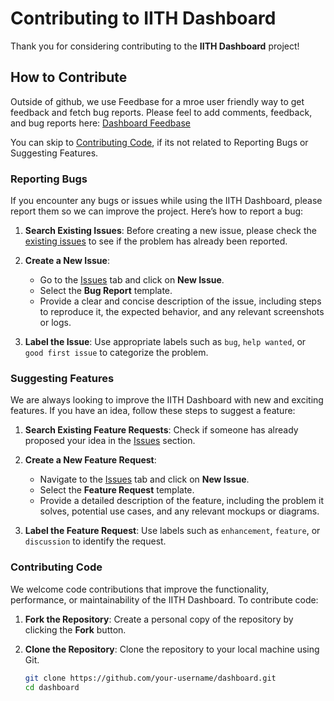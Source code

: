 # Contributing to IITH Dashboard

Thank you for considering contributing to the **IITH Dashboard** project!

## How to Contribute

Outside of github, we use Feedbase for a mroe user friendly way to get feedback and fetch bug reports. Please feel to add comments, feedback, and bug reports here: [Dashboard Feedbase](https://iith-dashboard.feedbase.app)

You can skip to <a href="#contributing-code">Contributing Code</a>, if its not related to Reporting Bugs or Suggesting Features.

### Reporting Bugs

If you encounter any bugs or issues while using the IITH Dashboard, please report them so we can improve the project. Here’s how to report a bug:

1. **Search Existing Issues**: Before creating a new issue, please check the [existing issues](https://github.com/LambdaIITH/dashboard/issues) to see if the problem has already been reported.

2. **Create a New Issue**:
   - Go to the [Issues](https://github.com/LambdaIITH/dashboard/issues) tab and click on **New Issue**.
   - Select the **Bug Report** template.
   - Provide a clear and concise description of the issue, including steps to reproduce it, the expected behavior, and any relevant screenshots or logs.

3. **Label the Issue**: Use appropriate labels such as `bug`, `help wanted`, or `good first issue` to categorize the problem.

### Suggesting Features

We are always looking to improve the IITH Dashboard with new and exciting features. If you have an idea, follow these steps to suggest a feature:

1. **Search Existing Feature Requests**: Check if someone has already proposed your idea in the [Issues](https://github.com/LambdaIITH/dashboard/issues) section.

2. **Create a New Feature Request**:
   - Navigate to the [Issues](https://github.com/LambdaIITH/dashboard/issues) tab and click on **New Issue**.
   - Select the **Feature Request** template.
   - Provide a detailed description of the feature, including the problem it solves, potential use cases, and any relevant mockups or diagrams.

3. **Label the Feature Request**: Use labels such as `enhancement`, `feature`, or `discussion` to identify the request.

<a id="contributing-code"></a>

### Contributing Code

We welcome code contributions that improve the functionality, performance, or maintainability of the IITH Dashboard. To contribute code:

1. **Fork the Repository**: Create a personal copy of the repository by clicking the **Fork** button.

2. **Clone the Repository**: Clone the repository to your local machine using Git.
   ```bash
   git clone https://github.com/your-username/dashboard.git
   cd dashboard
   ```
